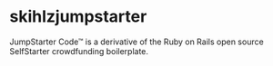 skihlzjumpstarter
=================

JumpStarter Code™ is a derivative of the Ruby on Rails open source SelfStarter crowdfunding boilerplate.
